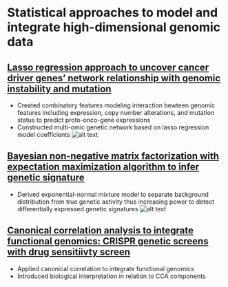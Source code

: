# Statistical approaches to model and integrate high-dimensional genomic data 

## [Lasso regression approach to uncover cancer driver genes’ network relationship with genomic instability and mutation](https://github.com/estelleyao0530/Statistical-modeling/tree/main/Lasso%20regression%20approach%20to%20uncover%20cancer%20driver%20gene%20network)
- Created combinatory features modeling interaction bewteen genomic features including expression, copy number alterations, and mutation status to predict proto-onco-gene expressions 
- Constructed multi-omic genetic network based on lasso regression model coefficients 
![alt text](https://github.com/estelleyao0530/Statistical-modeling/blob/main/Figure/lasso_schematic.png)

## [Bayesian non-negative matrix factorization with expectation maximization algorithm to infer genetic signature](https://github.com/estelleyao0530/Statistical-modeling/tree/main/Bayesian%20NMF-EM)
- Derived exponential-normal mixture model to separate background distribution from true genetic activity thus increasing power to detect differentially expressed genetic signatures 
![alt text](https://github.com/estelleyao0530/Statistical-modeling/blob/main/Figure/EM_example.png)

## [Canonical correlation analysis to integrate functional genomics: CRISPR genetic screens with drug sensitiivty screen](https://github.com/estelleyao0530/Statistical-modeling/tree/main/Canonical%20correlation%20analysis)
- Applied canonical correlation to integrate functional genomics 
- Introduced biological interpretation in relation to CCA components 
